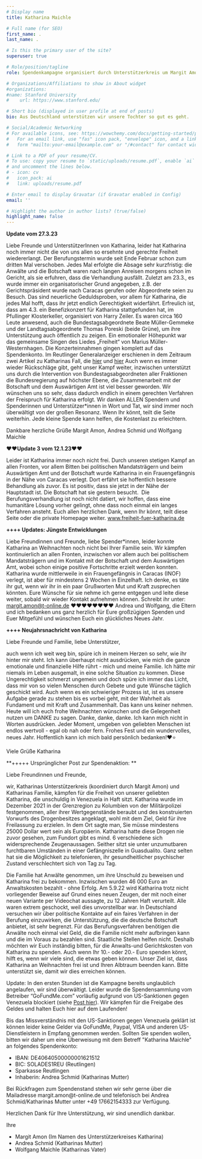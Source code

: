 ```yaml
---
# Display name
title: Katharina Maichle

# Full name (for SEO)
first_name: .
last_name: .

# Is this the primary user of the site?
superuser: true

# Role/position/tagline
role: Spendenkampagne organisiert durch Unterstützerkreis um Margit Amon und Katharinas Familie

# Organizations/Affiliations to show in About widget
#organizations:
#name: Stanford University
#    url: https://www.stanford.edu/

# Short bio (displayed in user profile at end of posts)
bio: Aus Deutschland unterstützen wir unsere Tochter so gut es geht.

# Social/Academic Networking
# For available icons, see: https://wowchemy.com/docs/getting-started/page-builder/#icons
#   For an email link, use "fas" icon pack, "envelope" icon, and a link in the
#   form "mailto:your-email@example.com" or "/#contact" for contact widget.

# Link to a PDF of your resume/CV.
# To use: copy your resume to `static/uploads/resume.pdf`, enable `ai` icons in `params.yaml`,
# and uncomment the lines below.
# - icon: cv
#   icon_pack: ai
#   link: uploads/resume.pdf

# Enter email to display Gravatar (if Gravatar enabled in Config)
email: ''

# Highlight the author in author lists? (true/false)
highlight_name: false
---
```


**Update vom 27.3.23**

Liebe Freunde und UnterstützerInnen von Katharina,
leider hat Katharina noch immer nicht die von uns allen so ersehnte und gerechte Freiheit wiedererlangt. Der Berufungstermin wurde seit Ende Februar schon zum dritten Mal verschoben. Jedes Mal erfolgte die Absage sehr kurzfristig: die Anwälte und die Botschaft waren nach langen Anreisen morgens schon im Gericht, als sie erfuhren, dass die Verhandlung ausfällt. Zuletzt am 23.3., es wurde immer ein organisatorischer Grund angegeben, z.B. der Gerichtspräsident wurde nach Caracas gerufen oder Abgeordnete seien zu Besuch.
Das sind neuerliche Geduldsproben, vor allem für Katharina, die jedes Mal hofft, dass ihr jetzt endlich Gerechtigkeit widerfährt.
Erfreulich ist, dass am 4.3. ein Benefizkonzert für Katharina stattgefunden hat, im Pfullinger Klosterkeller, organisiert von Harry Zeiler. Es waren circa 160 Leute anwesend, auch die Bundestagsabgeordnete Beate Müller-Gemmeke und der Landtagsabgeordnete Thomas Poreski (beide Grüne), um ihre Unterstützung auch öffentlich zu zeigen. Ein emotionaler Höhepunkt war das gemeinsame Singen des Liedes „Freiheit“ von Marius Müller-Westernhagen.
Die Konzerteinnahmen gingen komplett auf das Spendenkonto.
Im Reutlinger Generalanzeiger erschienen in dem Zeitraum zwei Artikel zu Katharinas Fall, die <a href="https://freiheit-fuer-katharina.de/uploads/GEA060323S10.pdf" target="_blank">hier</a> und <a href="https://freiheit-fuer-katharina.de/uploads/GEA250223S21.pdf" target="_blank">hier</a>
Auch wenn es immer wieder Rückschläge gibt, geht unser Kampf weiter, inzwischen unterstützt uns durch die Intervention von Bundestagsabgeordneten aller Fraktionen die Bundesregierung auf höchster Ebene, die Zusammenarbeit mit der Botschaft und dem Auswärtigen Amt ist viel besser geworden. Wir wünschen uns so sehr, dass dadurch endlich in einem gerechten Verfahren der Freispruch für Katharina erfolgt.
Wir danken ALLEN Spendern und Spenderinnen und Unterstützer*innen in Wort und Tat, wir sind immer noch überwältigt von der großen Resonanz. Wenn Ihr könnt, teilt die Seite weiterhin.
Jede kleine Spende kann helfen, die Kostenlast zu erleichtern.

Dankbare herzliche Grüße
Margit Amon, Andrea Schmid und Wolfgang Maichle


**❤️❤️Update 3 vom 12.1.23❤️❤️**

Leider ist Katharina immer noch nicht frei. Durch unseren stetigen Kampf an allen Fronten, vor allem Bitten bei politischen Mandatsträgern und beim Auswärtigen Amt und der Botschaft wurde Katharina in ein Frauengefängnis in der Nähe von Caracas verlegt. Dort erfährt sie hoffentlich bessere Behandlung als zuvor. Es ist positiv, dass sie jetzt in der Nähe der Hauptstadt ist. Die Botschaft hat sie gestern besucht. 
Die Berufungsverhandlung ist noch nicht datiert, wir hoffen, dass eine humanitäre Lösung vorher gelingt, ohne dass noch einmal ein langes Verfahren ansteht.
Euch allen herzlichen Dank, wenn Ihr könnt, teilt diese Seite oder die private Homepage weiter.
www.freiheit-fuer-katharina.de



**++++ Updates: Jüngste Entwicklungen**

Liebe Freundinnen und Freunde, liebe Spender*innen,
leider konnte Katharina an Weihnachten noch nicht bei Ihrer Familie sein.
Wir kämpfen kontinuierlich an allen Fronten, inzwischen vor allem auch bei politischem Mandatsträgern und im Kontakt mit der Botschaft und dem Auswärtigen Amt, wobei schon einige positive Fortschritte erzielt werden konnten. Katharina wurde mittlerweile in ein Frauengefängnis in Caracas (INOF) verlegt, ist aber für mindestens 2 Wochen in Einzelhaft. 
Ich denke, es täte ihr gut, wenn wir ihr in ein paar Grußworten Mut und Kraft zusprechen könnten. Eure Wünsche für sie nehme ich gerne entgegen und leite diese weiter, sobald wir wieder Kontakt aufnehmen können.
Schreibt ihr unter: margit.amon@t-online.de
❤️❤️❤️❤️❤️❤️❤️❤️
Andrea und Wolfgang, die Eltern und ich bedanken uns ganz herzlich für Eure großzügigen Spenden und Euer Mitgefühl
und wünschen Euch ein glückliches Neues Jahr.


**++++  Neujahrsnachricht von Katharina**

Liebe Freunde und Familie, liebe Unterstützer,

auch wenn ich weit weg bin, spüre ich in meinem Herzen so sehr, wie ihr hinter mir steht. Ich kann überhaupt nicht ausdrücken, wie mich die ganze emotionale und finanzielle Hilfe rührt - mich und meine Familie. Ich hätte mir niemals im Leben ausgemalt, in eine solche Situation zu kommen. Diese Ungerechtigkeit schmerzt ungemein und doch spüre ich immer das Licht, dass mir von so vielen Menschen durch Gebete und gute Wünsche täglich geschickt wird. Auch wenn es ein schwieriger Prozess ist, ist es unsere Aufgabe gerade zu stehen bis es vorbei geht, mit der Wahrheit als Fundament und mit Kraft und Zusammenhalt. Das kann uns keiner nehmen.
Heute will ich euch frohe Weihnachten wünschen und die Gelegenheit nutzen um DANKE zu sagen. Danke, danke, danke. Ich kann mich nicht in Worten ausdrücken. Jeder Moment, umgeben von geliebten Menschen ist endlos wertvoll - egal ob nah oder fern. Frohes Fest und ein wundervolles, neues Jahr. Hoffentlich kann ich mich bald persönlich bedanken!♥️⭐

Viele Grüße
Katharina


**+++++ Ursprünglicher Post zur Spendenaktion: **


Liebe Freundinnen und Freunde, 

wir, Katharinas Unterstützerkreis (koordiniert durch Margit Amon) und Katharinas Familie, kämpfen für die Freiheit von unserer geliebten Katharina, die unschuldig in Venezuela in Haft sitzt. Katharina wurde im Dezember 2021 in der Grenzregion zu Kolumbien von der Militärpolizei festgenommen, aller ihrer Wertgegenstände beraubt und des konstruierten Vorwurfs des Drogenbesitzes angeklagt, wohl mit dem Ziel, Geld für ihre Freilassung zu erzielen. In dem Ort sagte man, Sie müsse mindestens 25000 Dollar wert sein als Europäerin. Katharina hatte diese Drogen nie zuvor gesehen, zum Fundort gibt es mind. 6 verschiedene sich widersprechende Zeugenaussagen. Seither sitzt sie unter unzumutbaren furchtbaren Umständen in einer Gefängniszelle in Guasdualito. Ganz selten hat sie die Möglichkeit zu telefonieren, ihr gesundheitlicher psychischer Zustand verschlechtert sich von Tag zu Tag.

Die Familie hat Anwälte genommen, um ihre Unschuld zu beweisen und Katharina frei zu bekommen. Inzwischen wurden 46 000 Euro an Anwaltskosten bezahlt - ohne Erfolg. Am 5.9.22 wird Katharina trotz nicht vorliegender Beweise auf Grund eines neuen Zeugen, der mit noch einer neuen Variante per Videochat aussagte, zu 12 Jahren Haft verurteilt.
Alle waren extrem geschockt, weil dies unvorstellbar war.
In Deutschland versuchen wir über politische Kontakte auf ein faires Verfahren in der Berufung einzuwirken, die Unterstützung, die die deutsche Botschaft anbietet, ist sehr begrenzt.
Für das Berufungsverfahren benötigen die Anwälte noch einmal viel Geld, die die Familie nicht mehr aufbringen kann und die im Voraus zu bezahlen sind. Staatliche Stellen helfen nicht.
Deshalb möchten wir Euch inständig bitten, für die Anwalts-und Gerichtskosten von Katharina zu spenden. Auch wenn Ihr 10.- oder 20.- Euro spenden könnt, hilft es, wenn wir viele sind, die etwas geben können. Unser Ziel ist, dass Katharina an Weihnachten frei ist und Ihren Albtraum beenden kann. 
Bitte unterstützt sie, damit wir dies erreichen können.

Update: In den ersten Stunden ist die Kampagne bereits unglaublich angelaufen, wir sind überwältigt. Leider wurde die Spendensammlung vom Betreiber “GoFundMe.com” vorläufig aufgrund von US-Sanktionen gegen Venezuela blockiert (siehe [Post hier](post/getting-started)). Wir kämpfen für die Freigabe des Geldes und halten Euch hier auf dem Laufenden!

Bis das Missverständnis mit den US-Sanktionen gegen Venezuela geklärt ist können leider keine Gelder via GoFundMe, Paypal, VISA und anderen US-Dienstleistern in Empfang genommen werden. 
Sollten Sie spenden wollen, bitten wir daher um eine Überweisung mit dem Betreff "Katharina Maichle" an folgendes Spendenkonto: 

- IBAN: DE40640500000001621512
- BIC: SOLADES1REU (Reutlingen) 
- Sparkasse Reutlingen
- Inhaberin: Andrea Schmid (Katharinas Mutter)

Bei Rückfragen zum Spendenstand stehen wir sehr gerne über die Mailadresse margit.amon\@t-online.de und telefonisch bei Andrea Schmid/Katharinas Mutter unter +49 17662154333 zur Verfügung. 

Herzlichen Dank für Ihre Unterstützung, wir sind unendlich dankbar. 

Ihre
- Margit Amon (Im Namen des Unterstützerkreises Katharina)
- Andrea Schmid (Katharinas Mutter)
- Wolfgang Maichle (Katharinas Vater)

